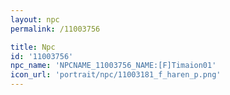 ```yaml
---
layout: npc
permalink: /11003756

title: Npc
id: '11003756'
npc_name: 'NPCNAME_11003756_NAME:[F]Timaion01'
icon_url: 'portrait/npc/11003181_f_haren_p.png'
---
```

